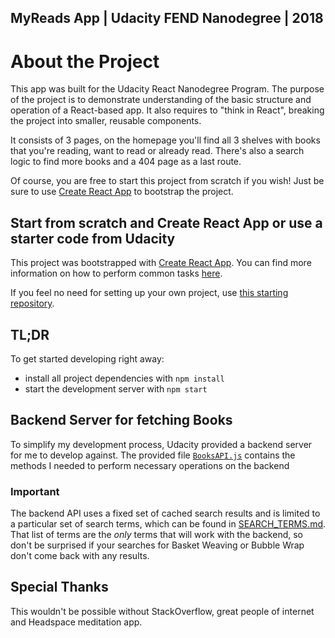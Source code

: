 ## MyReads App | Udacity FEND Nanodegree | 2018

# About the Project

This app was built for the Udacity React Nanodegree Program. The purpose of the project is to demonstrate understanding of the basic structure and operation of a React-based app. It also requires to "think in React", breaking the project into smaller, reusable components. 

It consists of 3 pages, on the homepage you'll find all 3 shelves with books that you're reading, want to read or already read. There's also a search logic to find more books and a 404 page as a last route.

Of course, you are free to start this project from scratch if you wish! Just be sure to use [Create React App](https://github.com/facebookincubator/create-react-app) to bootstrap the project.

## Start from scratch and Create React App or use a starter code from Udacity

This project was bootstrapped with [Create React App](https://github.com/facebookincubator/create-react-app). You can find more information on how to perform common tasks [here](https://github.com/facebookincubator/create-react-app/blob/master/packages/react-scripts/template/README.md).

If you feel no need for setting up your own project, use [this starting repository](https://github.com/udacity/reactnd-project-myreads-starter).

## TL;DR

To get started developing right away:

* install all project dependencies with `npm install`
* start the development server with `npm start`

## Backend Server for fetching Books

To simplify my development process, Udacity provided a backend server for me to develop against. The provided file [`BooksAPI.js`](src/BooksAPI.js) contains the methods I needed to perform necessary operations on the backend

### Important
The backend API uses a fixed set of cached search results and is limited to a particular set of search terms, which can be found in [SEARCH_TERMS.md](SEARCH_TERMS.md). That list of terms are the _only_ terms that will work with the backend, so don't be surprised if your searches for Basket Weaving or Bubble Wrap don't come back with any results.

## Special Thanks
This wouldn't be possible without StackOverflow, great people of internet and Headspace meditation app.